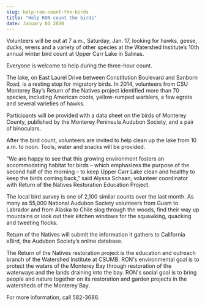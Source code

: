 ```yaml
---
slug: help-ron-count-the-birds
title: "Help RON count the birds"
date: January 01 2020
---
```


 
<p>
  Volunteers will be out at 7 a.m., Saturday, Jan. 17, looking for hawks, geese,
  ducks, wrens and a variety of other species at the Watershed Institute’s 10th
  annual winter bird count at Upper Carr Lake in Salinas.
</p>
<p>Everyone is welcome to help during the three&#45;hour count.</p>
<p>
  The lake, on East Laurel Drive between Constitution Boulevard and Sanborn
  Road, is a resting stop for migratory birds. In 2014, volunteers from CSU
  Monterey Bay’s Return of the Natives project identified more than 70 species,
  including American coots, yellow&#45;rumped warblers, a few egrets and several
  varieties of hawks.
</p>
<p>
  Participants will be provided with a data sheet on the birds of Monterey
  County, published by the Monterey Peninsula Audubon Society, and a pair of
  binoculars.
</p>
<p>
  After the bird count, volunteers are invited to help clean up the lake from 10
  a.m. to noon. Tools, water and snacks will be provided.
</p>
<p>
  “We are happy to see that this growing environment fosters an accommodating
  habitat for birds – which emphasizes the purpose of the second half of the
  morning – to keep Upper Carr Lake clean and healthy to keep the birds coming
  back,” said Alyssa Schaan, volunteer coordinator with Return of the Natives
  Restoration Education Project.
</p>
<p>
  The local bird survey is one of 2,100 similar counts over the last month. As
  many as 55,000 National Audubon Society volunteers from Guam to Labrador and
  from Alaska to Chile slog through the woods, find their way up mountains or
  look out their kitchen windows for the squawking, quacking and tweeting
  flocks.
</p>
<p>
  Return of the Natives will submit the information it gathers to California
  eBird, the Audubon Society’s online database.
</p>
<p>
  The Return of the Natives restoration project is the education and outreach
  branch of the Watershed Institute at CSUMB. RON's environmental goal is to
  protect the waters of the Monterey Bay through restoration of the waterways
  and the lands draining into the bay. RON's social goal is to bring people and
  nature together on its restoration and garden projects in the watersheds of
  the Monterey Bay.
</p>
<p>For more information, call 582&#45;3686.</p>
 
